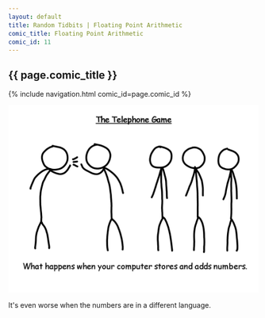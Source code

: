 ```yaml
---
layout: default
title: Random Tidbits | Floating Point Arithmetic
comic_title: Floating Point Arithmetic
comic_id: 11
---
```


## {{ page.comic_title }}

{% include navigation.html comic_id=page.comic_id %}

![](/assets/images/11.png)

It's even worse when the numbers are in a different language.
